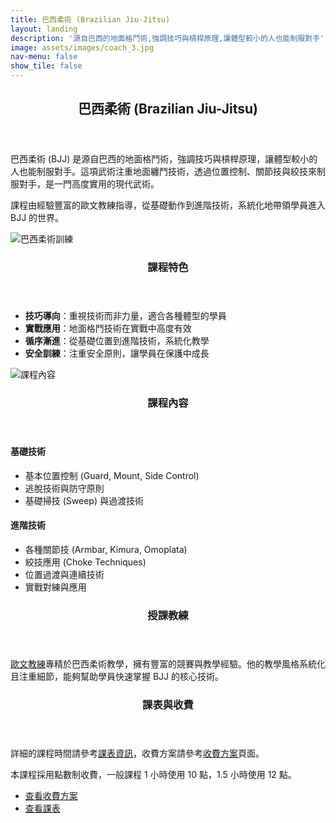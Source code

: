 ```yaml
---
title: 巴西柔術 (Brazilian Jiu-Jitsu)
layout: landing
description: '源自巴西的地面格鬥術,強調技巧與槓桿原理,讓體型較小的人也能制服對手'
image: assets/images/coach_3.jpg
nav-menu: false
show_tile: false
---
```


<!-- Main -->
<div id="main">

<!-- One -->
<section id="one">
	<div class="inner">
		<header class="major">
			<h2>巴西柔術 (Brazilian Jiu-Jitsu)</h2>
		</header>
		<p>巴西柔術 (BJJ) 是源自巴西的地面格鬥術，強調技巧與槓桿原理，讓體型較小的人也能制服對手。這項武術注重地面纏鬥技術，透過位置控制、關節技與絞技來制服對手，是一門高度實用的現代武術。</p>
		<p>課程由經驗豐富的歐文教練指導，從基礎動作到進階技術，系統化地帶領學員進入 BJJ 的世界。</p>
	</div>
</section>

<!-- Two -->
<section id="two" class="spotlights">
	<section>
		<div class="image">
			<img src="{% link assets/images/coach_3.jpg %}" alt="巴西柔術訓練" data-position="center center" />
		</div>
		<div class="content">
			<div class="inner">
				<header class="major">
					<h3>課程特色</h3>
				</header>
				<ul>
					<li><strong>技巧導向</strong>：重視技術而非力量，適合各種體型的學員</li>
					<li><strong>實戰應用</strong>：地面格鬥技術在實戰中高度有效</li>
					<li><strong>循序漸進</strong>：從基礎位置到進階技術，系統化教學</li>
					<li><strong>安全訓練</strong>：注重安全原則，讓學員在保護中成長</li>
				</ul>
			</div>
		</div>
	</section>
	<section>
		<div class="image">
			<img src="{% link assets/images/coach_3.jpg %}" alt="課程內容" data-position="top center" />
		</div>
		<div class="content">
			<div class="inner">
				<header class="major">
					<h3>課程內容</h3>
				</header>
				<h4>基礎技術</h4>
				<ul>
					<li>基本位置控制 (Guard, Mount, Side Control)</li>
					<li>逃脫技術與防守原則</li>
					<li>基礎掃技 (Sweep) 與過渡技術</li>
				</ul>
				<h4>進階技術</h4>
				<ul>
					<li>各種關節技 (Armbar, Kimura, Omoplata)</li>
					<li>絞技應用 (Choke Techniques)</li>
					<li>位置過渡與連續技術</li>
					<li>實戰對練與應用</li>
				</ul>
			</div>
		</div>
	</section>
</section>

<!-- Three -->
<section id="three">
	<div class="inner">
		<header class="major">
			<h3>授課教練</h3>
		</header>
		<p><a href="{% link teachers/coach-owen.md %}">歐文教練</a>專精於巴西柔術教學，擁有豐富的競賽與教學經驗。他的教學風格系統化且注重細節，能夠幫助學員快速掌握 BJJ 的核心技術。</p>
	</div>
</section>

<!-- Four -->
<section id="four">
	<div class="inner">
		<header class="major">
			<h3>課表與收費</h3>
		</header>
		<p>詳細的課程時間請參考<a href="{% link schedule.md %}">課表資訊</a>，收費方案請參考<a href="{% link pricing.md %}">收費方案</a>頁面。</p>
		<p>本課程採用點數制收費，一般課程 1 小時使用 10 點，1.5 小時使用 12 點。</p>
		<ul class="actions">
			<li><a href="{% link pricing.md %}" class="button">查看收費方案</a></li>
			<li><a href="{% link schedule.md %}" class="button">查看課表</a></li>
		</ul>
	</div>
</section>

</div>
